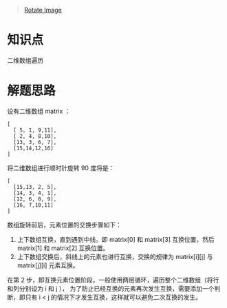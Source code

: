 > [Rotate Image](https://leetcode.com/problems/rotate-image/description/)

# 知识点
二维数组遍历

# 解题思路
设有二维数组 matrix ：
```
[
  [ 5, 1, 9,11],
  [ 2, 4, 8,10],
  [13, 3, 6, 7],
  [15,14,12,16]
]
```

将二维数组进行顺时针旋转 90 度将是：
```
[
  [15,13, 2, 5],
  [14, 3, 4, 1],
  [12, 6, 8, 9],
  [16, 7,10,11]
]
```

数组旋转前后，元素位置的交换步骤如下：
1. 上下数组互换，直到遇到中线。即 matrix[0] 和 matrix[3] 互换位置，然后 matrix[1] 和 matrix[2] 互换位置。  
2. 上下数组交换后，斜线上的元素也进行互换，交换的规律为 matrix[i][j] 与 matrix[j][i] 元素互换。

在第 2 步，即互换元素位置阶段，一般使用两层循环，遍历整个二维数组（将行和列分别设为 i 和 j ）， 为了防止已经互换的元素再次发生互换，需要添加一个判断，即只有 i < j 的情况下才发生互换，这样就可以避免二次互换的发生。